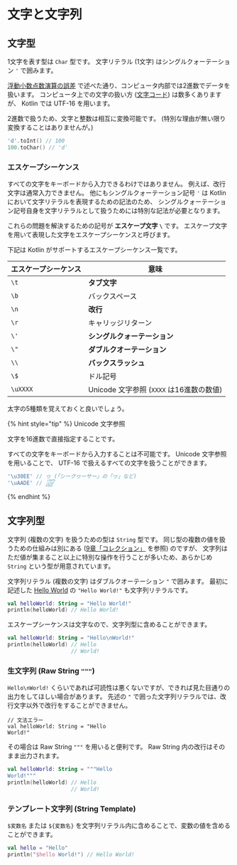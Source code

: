 # 文字と文字列
## 文字型
1文字を表す型は `Char` 型です。
文字リテラル (1文字) はシングルクォーテーション `'` で囲みます。

[浮動小数点数演算の誤差](./numeric_operation.md) で述べた通り、コンピュータ内部では2進数でデータを扱います。
コンピュータ上での文字の扱い方 ([文字コード][Character encoding]) は数多くありますが、 Kotlin では UTF-16 を用います。

2進数で扱うため、文字と整数は相互に変換可能です。 (特別な理由が無い限り変換することはありませんが。)

```kotlin
'd'.toInt() // 100
100.toChar() // 'd'
```

[Character encoding]: https://ja.wikipedia.org/wiki/%E6%96%87%E5%AD%97%E3%82%B3%E3%83%BC%E3%83%89

### エスケープシーケンス
すべての文字をキーボードから入力できるわけではありません。
例えば、改行文字は通常入力できません。
他にもシングルクォーテーション記号 `'` は Kotlin において文字リテラルを表現するための記法のため、
シングルクォーテーション記号自身を文字リテラルとして扱うためには特別な記法が必要となります。

これらの問題を解決するための記号が **エスケープ文字 `\`** です。
エスケープ文字を用いて表現した文字をエスケープシーケンスと呼びます。

下記は Kotlin がサポートするエスケープシーケンス一覧です。

| エスケープシーケンス | 意味                                     |
|----------------------|------------------------------------------|
| `\t`                 | **タブ文字**                             |
| `\b`                 | バックスペース                           |
| `\n`                 | **改行**                                 |
| `\r`                 | キャリッジリターン                       |
| `\'`                 | **シングルクォーテーション**             |
| `\"`                 | **ダブルクオーテーション**               |
| `\\`                 | **バックスラッシュ**                     |
| `\$`                 | ドル記号                                 |
| `\uXXXX`             | Unicode 文字参照 (`XXXX` は16進数の数値) |

太字の5種類を覚えておくと良いでしょう。


{% hint style="tip" %}
Unicode 文字参照

文字を16進数で直接指定することです。

すべての文字をキーボードから入力することは不可能です。
Unicode 文字参照を用いることで、 UTF-16 で扱えるすべての文字を扱うことができます。

```kotlin
'\u30EE' // ヮ (「シークヮーサー」の「ヮ」など)
'\uAADE' // ꫞
```
{% endhint %}

## 文字列型
文字列 (複数の文字) を扱うための型は `String` 型です。
同じ型の複数の値を扱うための仕組みは別にある ([9章「コレクション」](../chapter09/chapter09.md) を参照) のですが、
文字列はただ値が集まること以上に特別な操作を行うことが多いため、あらかじめ `String` という型が用意されています。

文字列リテラル (複数の文字) はダブルクオーテーション `"` で囲みます。
最初に記述した [Hello World](../chapter01/hello_world.md) の `"Hello World!"` も文字列リテラルです。

```kotlin
val helloWorld: String = "Hello World!"
println(helloWorld) // Hello World!
```

エスケープシーケンスは文字なので、文字列型に含めることができます。

```kotlin
val helloWorld: String = "Hello\nWorld!"
println(helloWorld) // Hello
                    // World!
```

### 生文字列 (Raw String `"""`)
`Hello\nWorld!` くらいであれば可読性は悪くないですが、できれば見た目通りの出力をしてほしい場合があります。
先述の `"` で囲った文字列リテラルでは、改行文字以外で改行をすることができません。

```
// 文法エラー
val helloWorld: String = "Hello
World!"
```

その場合は Raw String `"""` を用いると便利です。
Raw String 内の改行はそのまま出力されます。

```kotlin
val helloWorld: String = """Hello
World!"""
println(helloWorld) // Hello
                    // World!
```

### テンプレート文字列 (String Template)
`$変数名` または `${変数名}` を文字列リテラル内に含めることで、変数の値を含めることができます。

```kotlin
val hello = "Hello"
println("$hello World!") // Hello World!
```
